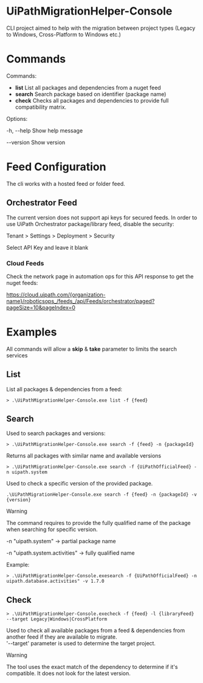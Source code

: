 # UiPathMigrationHelper-Console
CLI project aimed to help with the migration between project types (Legacy to Windows, Cross-Platform to Windows etc.)

# Commands
Commands:
- **list**      List all packages and dependencies from a nuget feed
- **search**    Search package based on identifier (package name)
- **check**     Checks all packages and dependencies to provide full compatibility matrix.

Options:

-h, --help    Show help message

  --version     Show version

# Feed Configuration
The cli works with a hosted feed or folder feed.

## Orchestrator Feed
The current version does not support api keys for secured feeds.
In order to use UiPath Orchestrator package/library feed, disable the security:

Tenant > Settings > Deployment > Security

Select API Key and leave it blank

### Cloud Feeds
Check the network page in automation ops for this API response to get the nuget feeds:

https://cloud.uipath.com/{organization-name}/roboticsops_/feeds_/api/Feeds/orchestrator/paged?pageSize=10&pageIndex=0

# Examples

All commands will allow a **skip** & **take** parameter to limits the search services

## List
List all packages & dependencies from a feed:
```
> .\UiPathMigrationHelper-Console.exe list -f {feed}
```


## Search
Used to search packages and versions:
```
> .\UiPathMigrationHelper-Console.exe search -f {feed} -n {packageId}
```

Returns all packages with similar name and available versions
```
> .\UiPathMigrationHelper-Console.exe search -f {UiPathOfficialFeed} -n uipath.system
```

Used to check a specific version of the provided package.
```
.\UiPathMigrationHelper-Console.exe search -f {feed} -n {packageId} -v {version}
```

> [!WARNING]
> The command requires to provide the fully qualified name of the package when searching for specific version.

-n "uipath.system" -> partial package name

-n "uipath.system.activities" -> fully qualified name

Example:
```
> .\UiPathMigrationHelper-Console.exesearch -f {UiPathOfficialFeed} -n uipath.database.activities" -v 1.7.0
```

## Check
```
> .\UiPathMigrationHelper-Console.execheck -f {feed} -l {libraryFeed} --target Legacy|Windows|CrossPlatform
```
Used to check all available packages from a feed & dependencies from another feed if they are available to migrate.<br>
'--target' parameter is used to determine the target project.

> [!WARNING]
> The tool uses the exact match of the dependency to determine if it's compatible. It does not look for the latest version.
